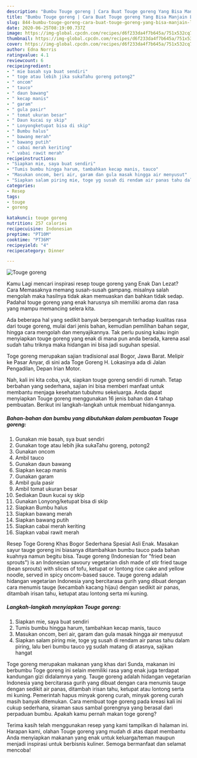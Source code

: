 ```yaml
---
description: "Bumbu Touge goreng | Cara Buat Touge goreng Yang Bisa Manjain Lidah"
title: "Bumbu Touge goreng | Cara Buat Touge goreng Yang Bisa Manjain Lidah"
slug: 844-bumbu-touge-goreng-cara-buat-touge-goreng-yang-bisa-manjain-lidah
date: 2020-06-25T08:19:00.737Z
image: https://img-global.cpcdn.com/recipes/d6f233da4f7b645a/751x532cq70/touge-goreng-foto-resep-utama.jpg
thumbnail: https://img-global.cpcdn.com/recipes/d6f233da4f7b645a/751x532cq70/touge-goreng-foto-resep-utama.jpg
cover: https://img-global.cpcdn.com/recipes/d6f233da4f7b645a/751x532cq70/touge-goreng-foto-resep-utama.jpg
author: Edna Norris
ratingvalue: 4.1
reviewcount: 6
recipeingredient:
- " mie basah sya buat sendiri"
- " toge atau lebih jika sukaTahu goreng potong2"
- " oncom"
- " tauco"
- " daun bawang"
- " kecap manis"
- " garam"
- " gula pasir"
- " tomat ukuran besar"
- " Daun kucai sy skip"
- " Lonyongketupat bisa di skip"
- " Bumbu halus"
- " bawang merah"
- " bawang putih"
- " cabai merah keriting"
- " vabai rawit merah"
recipeinstructions:
- "Siapkan mie, saya buat sendiri"
- "Tumis bumbu hingga harum, tambahkan kecap manis, tauco"
- "Masukan oncom, beri air, garam dan gula masak hingga air menyusut"
- "Siapkan salam piring mie, toge yg susah di rendam air panas tahu dalam piring, lalu beri bumbu tauco yg sudah matang di atasnya, sajikan hangat"
categories:
- Resep
tags:
- touge
- goreng

katakunci: touge goreng 
nutrition: 257 calories
recipecuisine: Indonesian
preptime: "PT10M"
cooktime: "PT36M"
recipeyield: "4"
recipecategory: Dinner

---
```



![Touge goreng](https://img-global.cpcdn.com/recipes/d6f233da4f7b645a/751x532cq70/touge-goreng-foto-resep-utama.jpg)

Kamu Lagi mencari inspirasi resep touge goreng yang Enak Dan Lezat? Cara Memasaknya memang susah-susah gampang. misalnya salah mengolah maka hasilnya tidak akan memuaskan dan bahkan tidak sedap. Padahal touge goreng yang enak harusnya sih memiliki aroma dan rasa yang mampu memancing selera kita.

Ada beberapa hal yang sedikit banyak berpengaruh terhadap kualitas rasa dari touge goreng, mulai dari jenis bahan, kemudian pemilihan bahan segar, hingga cara mengolah dan menyajikannya. Tak perlu pusing kalau ingin menyiapkan touge goreng yang enak di mana pun anda berada, karena asal sudah tahu triknya maka hidangan ini bisa jadi suguhan spesial.

Toge goreng merupakan sajian tradisional asal Bogor, Jawa Barat. Melipir ke Pasar Anyar, di sini ada Toge Goreng H. Lokasinya ada di Jalan Pengadilan, Depan Irian Motor.


Nah, kali ini kita coba, yuk, siapkan touge goreng sendiri di rumah. Tetap berbahan yang sederhana, sajian ini bisa memberi manfaat untuk membantu menjaga kesehatan tubuhmu sekeluarga. Anda dapat menyiapkan Touge goreng menggunakan 16 jenis bahan dan 4 tahap pembuatan. Berikut ini langkah-langkah untuk membuat hidangannya.

<!--inarticleads1-->

##### Bahan-bahan dan bumbu yang dibutuhkan dalam pembuatan Touge goreng:

1. Gunakan  mie basah, sya buat sendiri
1. Gunakan  toge atau lebih jika sukaTahu goreng, potong2
1. Gunakan  oncom
1. Ambil  tauco
1. Gunakan  daun bawang
1. Siapkan  kecap manis
1. Gunakan  garam
1. Ambil  gula pasir
1. Ambil  tomat ukuran besar
1. Sediakan  Daun kucai sy skip
1. Gunakan  Lonyong/ketupat bisa di skip
1. Siapkan  Bumbu halus
1. Siapkan  bawang merah
1. Siapkan  bawang putih
1. Siapkan  cabai merah keriting
1. Siapkan  vabai rawit merah


Resep Toge Goreng Khas Bogor Sederhana Spesial Asli Enak. Masakan sayur tauge goreng ini biasanya ditambahkan bumbu tauco pada bahan kuahnya namun begitu bisa. Tauge goreng (Indonesian for &#34;fried bean sprouts&#34;) is an Indonesian savoury vegetarian dish made of stir fried tauge (bean sprouts) with slices of tofu, ketupat or lontong rice cake and yellow noodle, served in spicy oncom-based sauce. Tauge goreng adalah hidangan vegetarian Indonesia yang bercitarasa gurih yang dibuat dengan cara menumis tauge (kecambah kacang hijau) dengan sedikit air panas, ditambah irisan tahu, ketupat atau lontong serta mi kuning. 

<!--inarticleads2-->

##### Langkah-langkah menyiapkan Touge goreng:

1. Siapkan mie, saya buat sendiri
1. Tumis bumbu hingga harum, tambahkan kecap manis, tauco
1. Masukan oncom, beri air, garam dan gula masak hingga air menyusut
1. Siapkan salam piring mie, toge yg susah di rendam air panas tahu dalam piring, lalu beri bumbu tauco yg sudah matang di atasnya, sajikan hangat


Toge goreng merupakan makanan yang khas dari Sunda, makanan ini berbumbu Toge goreng ini selain memiliki rasa yang enak juga terdapat kandungan gizi didalamnya yang. Tauge goreng adalah hidangan vegetarian Indonesia yang bercitarasa gurih yang dibuat dengan cara menumis tauge dengan sedikit air panas, ditambah irisan tahu, ketupat atau lontong serta mi kuning. Pemerintah hapus minyak goreng curah, minyak goreng curah masih banyak ditemukan. Cara membuat toge goreng pada kreasi kali ini cukup sederhana, siraman saus sambal gorengnya yang berasal dari perpaduan bumbu. Apakah kamu pernah makan toge goreng? 

Terima kasih telah menggunakan resep yang kami tampilkan di halaman ini. Harapan kami, olahan Touge goreng yang mudah di atas dapat membantu Anda menyiapkan makanan yang enak untuk keluarga/teman maupun menjadi inspirasi untuk berbisnis kuliner. Semoga bermanfaat dan selamat mencoba!
